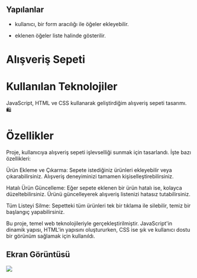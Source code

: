 ## Yapılanlar

- kullanıcı, bir form aracılığı ile öğeler ekleyebilir.

- eklenen öğeler liste halinde gösterilir.

<h1>Alışveriş Sepeti</h1>

<h1>Kullanılan Teknolojiler</h1>

JavaScript, HTML ve CSS kullanarak geliştirdiğim alışveriş sepeti tasarımı. 🛍️

<h1>Özellikler</h1>

Proje, kullanıcıya alışveriş sepeti işlevselliği sunmak için tasarlandı. İşte bazı özellikleri:

Ürün Ekleme ve Çıkarma: Sepete istediğiniz ürünleri ekleyebilir veya çıkarabilirsiniz. Alışveriş deneyiminizi tamamen kişiselleştirebilirsiniz.

Hatalı Ürün Güncelleme: Eğer sepete eklenen bir ürün hatalı ise, kolayca düzeltebilirsiniz. Ürünü güncelleyerek alışveriş listenizi hatasız tutabilirsiniz.

Tüm Listeyi Silme: Sepetteki tüm ürünleri tek bir tıklama ile silebilir, temiz bir başlangıç yapabilirsiniz.

Bu proje, temel web teknolojileriyle gerçekleştirilmiştir. JavaScript'in dinamik yapısı, HTML'in yapısını oluştururken, CSS ise şık ve kullanıcı dostu bir görünüm sağlamak için kullanıldı.

<h2> Ekran Görüntüsü </h2>

![](sepet.gif)